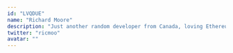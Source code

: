 ```yaml
---
id: "LVQDUE"
name: "Richard Moore"
description: "Just another random developer from Canada, loving Ethereum and looking forward to the awesome future Blockchain has in store. Otherwise, the author of ethers and co-author of Firefly. :)"
twitter: "ricmoo"
avatar: ""
---
```


